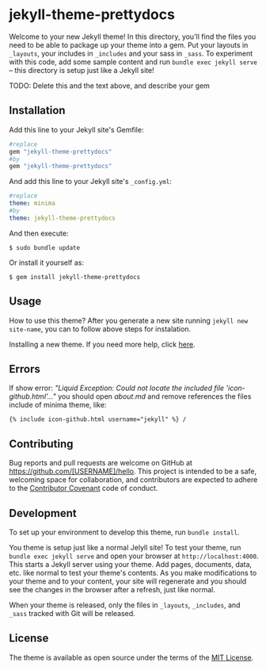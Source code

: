 # jekyll-theme-prettydocs

Welcome to your new Jekyll theme! In this directory, you'll find the files you need to be able to package up your theme into a gem. Put your layouts in `_layouts`, your includes in `_includes` and your sass in `_sass`. To experiment with this code, add some sample content and run `bundle exec jekyll serve` – this directory is setup just like a Jekyll site!

TODO: Delete this and the text above, and describe your gem

## Installation

Add this line to your Jekyll site's Gemfile:

```ruby
#replace
gem "jekyll-theme-prettydocs"
#by
gem "jekyll-theme-prettydocs"
```

And add this line to your Jekyll site's `_config.yml`:

```yaml
#replace 
theme: minima
#by
theme: jekyll-theme-prettydocs
```

And then execute:

    $ sudo bundle update

Or install it yourself as:

    $ gem install jekyll-theme-prettydocs

## Usage

How to use this theme? After you generate a new site running `jekyll new site-name`, you can to follow above steps for instalation.

Installing a new theme. If you need more help, click [here](https://jekyllrb.com/docs/themes/#installing-a-theme).

## Errors

If show error: *"Liquid Exception: Could not locate the included file 'icon-github.html'..."* you should open *about.md* and remove references the files include of minima theme, like:

```
{% include icon-github.html username="jekyll" %} /
```

## Contributing

Bug reports and pull requests are welcome on GitHub at https://github.com/[USERNAME]/hello. This project is intended to be a safe, welcoming space for collaboration, and contributors are expected to adhere to the [Contributor Covenant](http://contributor-covenant.org) code of conduct.

## Development

To set up your environment to develop this theme, run `bundle install`.

You theme is setup just like a normal Jelyll site! To test your theme, run `bundle exec jekyll serve` and open your browser at `http://localhost:4000`. This starts a Jekyll server using your theme. Add pages, documents, data, etc. like normal to test your theme's contents. As you make modifications to your theme and to your content, your site will regenerate and you should see the changes in the browser after a refresh, just like normal.

When your theme is released, only the files in `_layouts`, `_includes`, and `_sass` tracked with Git will be released.

## License

The theme is available as open source under the terms of the [MIT License](http://opensource.org/licenses/MIT).

